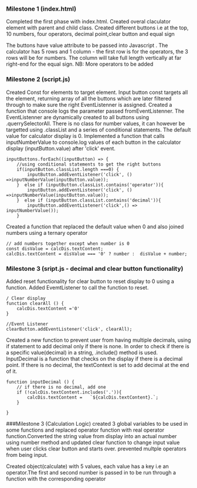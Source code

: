 ### Milestone 1 (index.html)

Completed the first phase with index.html. Created overal claculator element with parent and child class. Created different buttons i.e at the top, 10 numbers, four operators, decimal point,clear button and equal sign

The buttons have value attribute to be passed into Javascript . The calculator has 5 rows and 1 column - the first row is for the operators, the 3 rows will be for numbers. The column will take full length vertically at far right-end for the equal sign.
NB: More operators to be added

### Milestone 2 (script.js)

Created Const for elements to target element. Input button const targets all the element, returning array of all the buttons which are later filtered through to make sure the right EventListenner is assigned. Created a function that console logs the parameter passed fromEventListenner. The EventListenner are dynamically created to all buttons using .querrySelectorAll. There is no class for number values, it can however be targetted using .classList and a series of conditional statements.
The default value for calculator display is 0. Implemented a function that calls inputNumberValue to console.log values of each button in the calculator display (inputButton.value) after 'click' event.

```
inputButtons.forEach((inputButton) => {
    //using conditional statements to get the right buttons
    if(inputButton.classList.length ===0) {
        inputButton.addEventListener('click', () =>inputNumberValue(inputButton.value));
    }  else if (inputButton.classList.contains('operator')){
        inputButton.addEventListener('click', () =>inputNumberValue(inputButton.value));
    }  else if (inputButton.classList.contains('decimal')){
        inputButton.addEventListener('click',() => inputNumberValue());
    }
```

Created a function that replaced the default value when 0 and also joined numbers using a ternary operator

```
// add numbers together except when number is 0
const disValue = calcDis.textContent;
calcDis.textContent = disValue === '0' ? number :  disValue + number;
```

### Milestone 3 (sript.js - decimal and clear button functionality)

Added reset functionality for clear button to reset display to 0 using a function. Added EvemtListener to call the function to reset.

```
/ Clear display
function clearAll () {
    calcDis.textContent ='0'
}

//Event Listener
clearButton.addEventListener('click', clearAll);

```

Created a new function to prevent user from having multiple decimals, using if statement to add decimal only if there is none. In order to check if there is a specific value(decimal) in a string, .include() method is used. InputDecimal is a function that checks on the display if there is a decimal point. If there is no decimal, the textContext is set to add decimal at the end of it.

```
function inputDecimal () {
    // if there is no decimal, add one
    if (!calcDis.textContent.includes('.')){
        calcDis.textContent =   `${calcDis.textContent}.`;
    }

}
```

###Milestone 3 (Calculation Logic)
created 3 global variables to be used in some functions and replaced operator function with real operator function.Converted the string value from display into an actual number using number method and updated clear function to change input value when user clicks clear button and starts over. prevented multple operators from being input.

Created object(calculate) with 5 values, each value has a key i.e an operator.The first and second number is passed in to be run through a function with the corresponding operator
